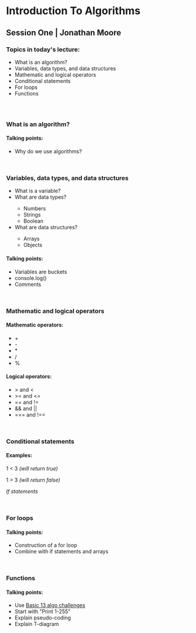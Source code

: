 <h1>Introduction To Algorithms</h1>
<h2>Session One | Jonathan Moore</h2>
<h3>Topics in today's lecture:</h3>
<div style="margin-bottom: 25px; padding-bottom: 25px; border-bottom: solid 1px #fff;">
    <ul>
        <li>What is an algorithm?</li>
        <li>Variables, data types, and data structures</li>
        <li>Mathematic and logical operators</li>
        <li>Conditional statements</li>
        <li>For loops</li>
        <li>Functions</li>
    </ul>
</div>

<h3>What is an algorithm?</h3>
<h4>Talking points:</h4>
<ul>
    <li>Why do we use algorithms?</li>
</ul>
<br>

<h3>Variables, data types, and data structures</h3>
<ul>
    <li>What is a variable?</li>
    <li>What are data types?</li>
    <ul>
        <li>Numbers</li>
        <li>Strings</li>
        <li>Boolean</li>
    </ul>
    <li>What are data structures?</li>
    <ul>
        <li>Arrays</li>
        <li>Objects</li>
    </ul>
</ul>
<h4>Talking points:</h4>
<ul>
    <li>Variables are buckets</li>
    <li>console.log()</li>
    <li>Comments</li>
</ul>
<br>

<h3>Mathematic and logical operators</h3>
<h4>Mathematic operators:</h4>
<ul>
    <li>+</li>
    <li>-</li>
    <li>*</li>
    <li>/</li>
    <li>%</li>
</ul>
<h4>Logical operators:</h4>
<ul>
    <li>> and <</li>
    <li>>= and <=</li>
    <li>== and !=</li>
    <li>&& and ||</li>
    <li>=== and !==</li>
</ul>
<br>

<h3>Conditional statements</h3>
<h4>Examples:</h4>
<p>1 < 3 <i>(will return true)</i></p>
<p>1 > 3 <i>(will return false)</i></p>
<p><i>If statements</i></p>
<br>

<h3>For loops</h3>
<h4>Talking points:</h4>
<ul>
    <li>Construction of a for loop</li>
    <li>Combine with if statements and arrays</li>
</ul>
<br>

<h3>Functions</h3>
<h4>Talking points:</h4>
<ul>
    <li>Use <a href="https://login.codingdojo.com/m/12/4614/29176" target="_blank">Basic 13 algo challenges</a></li>
    <li>Start with "Print 1-255"</li>
    <li>Explain pseudo-coding</li>
    <li>Explain T-diagram</li>
</ul>